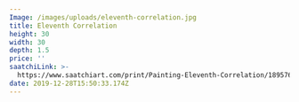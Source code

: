 ```yaml
---
Image: /images/uploads/eleventh-correlation.jpg
title: Eleventh Correlation
height: 30
width: 30
depth: 1.5
price: ''
saatchiLink: >-
  https://www.saatchiart.com/print/Painting-Eleventh-Correlation/189576/4155705/view
date: 2019-12-28T15:50:33.174Z
---
```


